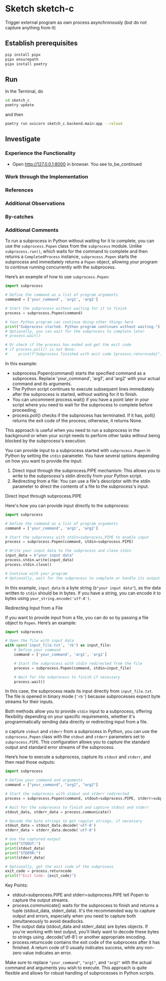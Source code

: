 # Sketch sketch-c

Trigger external program as own process asynchronously (but do not capture anything from it)

## Establish prerequisites

```bash
pip install pipx
pipx ensurepath
pipx install poetry
```

## Run

In the Terminal, do

``` bash
cd sketch_c
poetry update
```

and then

```bash
poetry run uvicorn sketch_c.backend.main:app --reload
```

## Investigate

### Experience the Functionality

- Open http://127.0.0.1:8000 in browser. You see to_be_continued

### Work through the Implementation

### References

### Additional Observations

### By-catches

### Additional Comments

To run a subprocess in Python without waiting for it to complete, you can use the `subprocess.Popen` class from the `subprocess` module. Unlike `subprocess.run()`, which waits for the command to complete and then returns a `CompletedProcess` instance, `subprocess.Popen` starts the subprocess and immediately returns a `Popen` object, allowing your program to continue running concurrently with the subprocess.

Here’s an example of how to use `subprocess.Popen`:

```python
import subprocess

# Define the command as a list of program arguments
command = ['your_command', 'arg1', 'arg2']

# Start the subprocess without waiting for it to finish
process = subprocess.Popen(command)

# Your Python program can continue doing other things here
print("Subprocess started. Python program continues without waiting.")
# Optionally, you can wait for the subprocess to complete later
# process.wait()

# Or check if the process has ended and get the exit code
# if process.poll() is not None:
#     print(f"Subprocess finished with exit code {process.returncode}")

```

In this example:

- subprocess.Popen(command) starts the specified command as a subprocess. Replace 'your_command', 'arg1', and 'arg2' with your actual command and its arguments.
- The Python script continues to execute subsequent lines immediately after the subprocess is started, without waiting for it to finish.
- You can uncomment process.wait() if you have a point later in your script where you need to wait for the subprocess to complete before proceeding.
- process.poll() checks if the subprocess has terminated. If it has, poll() returns the exit code of the process; otherwise, it returns None.

This approach is useful when you need to run a subprocess in the background or when your script needs to perform other tasks without being blocked by the subprocess's execution.


You can provide input to a subprocess started with `subprocess.Popen` in Python by setting the `stdin` parameter. You have several options depending on how you want to provide the input:

1. Direct input through the subprocess.PIPE mechanism: This allows you to write to the subprocess's stdin directly from your Python script.
2. Redirecting from a file: You can use a file's descriptor with the stdin parameter to direct the contents of a file to the subprocess's input.

Direct Input through subprocess.PIPE

Here's how you can provide input directly to the subprocess:

```python
import subprocess

# Define the command as a list of program arguments
command = ['your_command', 'arg1', 'arg2']

# Start the subprocess with stdin=subprocess.PIPE to enable input
process = subprocess.Popen(command, stdin=subprocess.PIPE)

# Write your input data to the subprocess and close stdin
input_data = b"your input data"
process.stdin.write(input_data)
process.stdin.close()

# Continue with your program
# Optionally, wait for the subprocess to complete or handle its output
```

In this example, `input_data` is a byte string (`b"your input data"`), as the data written to `stdin` should be in bytes. If you have a string, you can encode it to bytes using `your_string.encode('utf-8')`.

Redirecting Input from a File

If you want to provide input from a file, you can do so by passing a file object to `Popen`. Here’s an example:

```python
import subprocess

# Open the file with input data
with open('input_file.txt', 'rb') as input_file:
    # Define your command
    command = ['your_command', 'arg1', 'arg2']

    # Start the subprocess with stdin redirected from the file
    process = subprocess.Popen(command, stdin=input_file)

    # Wait for the subprocess to finish if necessary
    process.wait()

```

In this case, the subprocess reads its input directly from `input_file.txt`. The file is opened in binary mode (`'rb'`) because subprocesses expect byte streams for their inputs.

Both methods allow you to provide `stdin` input to a subprocess, offering flexibility depending on your specific requirements, whether it's programmatically sending data directly or redirecting input from a file.

o capture `stdout` and `stderr` from a subprocess in Python, you can use the `subprocess.Popen` class with the `stdout` and `stderr` parameters set to `subprocess.PIPE`. This configuration allows you to capture the standard output and standard error streams of the subprocess.

Here’s how to execute a subprocess, capture its `stdout` and `stderr`, and then read those outputs:

```python
import subprocess

# Define your command and arguments
command = ["your_command", "arg1", "arg2"]

# Start the subprocess with stdout and stderr redirected
process = subprocess.Popen(command, stdout=subprocess.PIPE, stderr=subprocess.PIPE)

# Wait for the subprocess to finish and capture stdout and stderr
stdout_data, stderr_data = process.communicate()

# Decode the byte strings to get regular strings, if necessary
stdout_data = stdout_data.decode('utf-8')
stderr_data = stderr_data.decode('utf-8')

# Use the captured output
print("STDOUT:")
print(stdout_data)
print("STDERR:")
print(stderr_data)

# Optionally, get the exit code of the subprocess
exit_code = process.returncode
print(f"Exit Code: {exit_code}")

```

Key Points:

- stdout=subprocess.PIPE and stderr=subprocess.PIPE tell Popen to capture the output streams.
- process.communicate() waits for the subprocess to finish and returns a tuple (stdout_data, stderr_data). It's the recommended way to capture output and errors, especially when you need to capture both simultaneously to avoid deadlocks.
- The output data (stdout_data and stderr_data) are bytes objects. If you're working with text output, you'll likely want to decode these bytes to strings using .decode('utf-8') or another appropriate encoding.
- process.returncode contains the exit code of the subprocess after it has finished. A return code of 0 usually indicates success, while any non-zero value indicates an error.

Make sure to replace `"your_command"`, `"arg1"`, and `"arg2"` with the actual command and arguments you wish to execute. This approach is quite flexible and allows for robust handling of subprocesses in Python scripts.

